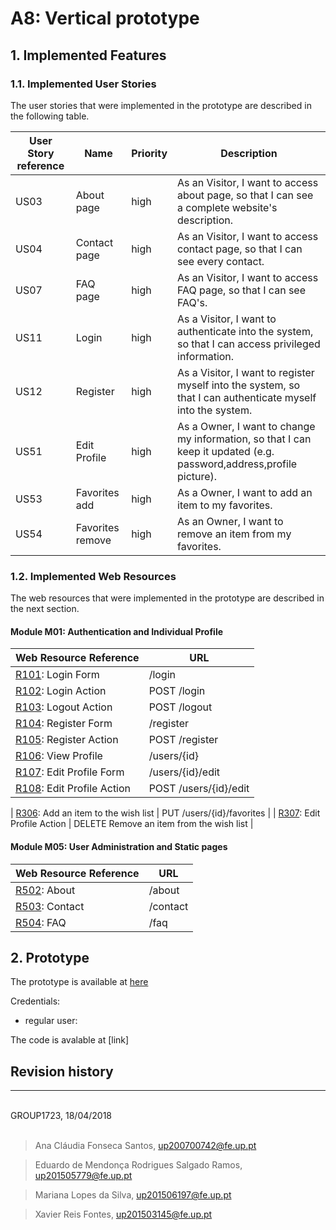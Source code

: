 # A8: Vertical prototype

## 1. Implemented Features

### 1.1. Implemented User Stories

The user stories that were implemented in the prototype are described in the following table.


| User Story reference | Name                   | Priority                   | Description                   |
| -------------------- | ---------------------- | -------------------------- | ----------------------------- |
| US03               | About page	 | high | As an Visitor, I want to access about page, so that I can see a complete website's description. |
| US04              | Contact page	 | high | As an Visitor, I want to access contact page, so that I can see every contact. |
| US07              | FAQ page	 | high | As an Visitor, I want to access FAQ page, so that I can see FAQ's. |
| US11              | Login	 | high | As a Visitor, I want to authenticate into the system, so that I can access privileged information. |
| US12              | Register	 | high | As a Visitor, I want to register myself into the system, so that I can authenticate myself into the system. |
| US51              | Edit Profile | high | As a Owner, I want to change my information, so that I can keep it updated (e.g. password,address,profile picture). |
| US53              | Favorites add | high | As a Owner, I want to add an item to my favorites. |
| US54              | Favorites remove | high | As an Owner, I want to remove an item from my favorites. |


### 1.2. Implemented Web Resources

The web resources that were implemented in the prototype are described in the next section.

#### Module M01: Authentication and Individual Profile

| Web Resource Reference | URL                            |
| ---------------------- | ------------------------------ |
| [R101](https://github.com/xfontes42/lbaw1723/blob/artefacts/A7/A7.md#r101-login-form): Login Form | /login |
| [R102](https://github.com/xfontes42/lbaw1723/blob/artefacts/A7/A7.md#r102-login-action): Login Action | POST /login |
| [R103](https://github.com/xfontes42/lbaw1723/blob/artefacts/A7/A7.md#r103-logout-action): Logout Action | POST /logout |
| [R104](https://github.com/xfontes42/lbaw1723/blob/artefacts/A7/A7.md#r104-register-form): Register Form | /register |
| [R105](https://github.com/xfontes42/lbaw1723/blob/artefacts/A7/A7.md#r105-register-action): Register Action | POST /register |
| [R106](https://github.com/xfontes42/lbaw1723/blob/artefacts/A7/A7.md#r106-view-profile): View Profile | /users/{id} |
| [R107](https://github.com/xfontes42/lbaw1723/blob/artefacts/A7/A7.md#r107-edit-profile-form): Edit Profile Form | /users/{id}/edit |
| [R108](https://github.com/xfontes42/lbaw1723/blob/artefacts/A7/A7.md#r108-edit-profile-action): Edit Profile Action | POST  /users/{id}/edit |

| [R306](https://github.com/xfontes42/lbaw1723/blob/artefacts/A7/A7.md#r306-add-an-item-to-the-wish-list): Add an item to the wish list | PUT /users/{id}/favorites |
| [R307](https://github.com/xfontes42/lbaw1723/blob/artefacts/A7/A7.md#r307-remove-an-item-from-the-wish-list): Edit Profile Action | DELETE Remove an item from the wish list |


#### Module M05: User Administration and Static pages

| Web Resource Reference | URL                            |
| ---------------------- | ------------------------------ |
| [R502](https://github.com/xfontes42/lbaw1723/blob/artefacts/A7/A7.md#r502-about): About | /about |
| [R503](https://github.com/xfontes42/lbaw1723/blob/artefacts/A7/A7.md#r503-contact): Contact | /contact |
| [R504](https://github.com/xfontes42/lbaw1723/blob/artefacts/A7/A7.md#r504-faq): FAQ | /faq |

## 2. Prototype

The prototype is available at [here](http://lbaw1723.lbaw-prod.fe.up.pt/homepage) 

Credentials:

+ regular user:

The code is avalable at [link]


## Revision history



***

<br>
GROUP1723, 18/04/2018
<br>
<br>

> Ana Cláudia Fonseca Santos, up200700742@fe.up.pt

> Eduardo de Mendonça Rodrigues Salgado Ramos, up201505779@fe.up.pt

> Mariana Lopes da Silva, up201506197@fe.up.pt

> Xavier Reis Fontes, up201503145@fe.up.pt
